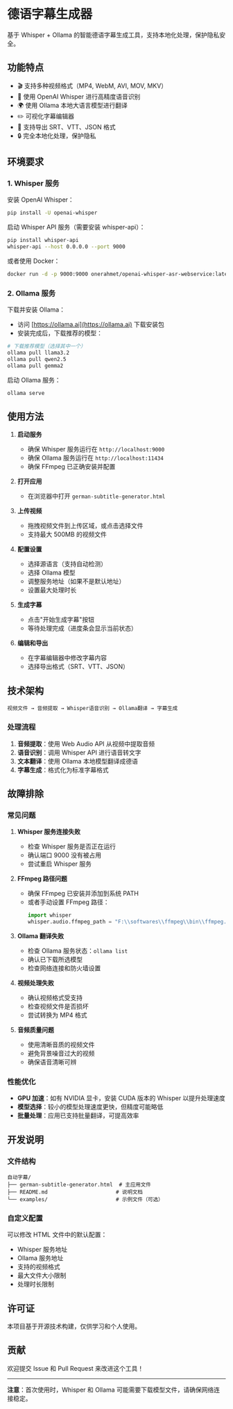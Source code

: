 # 德语字幕生成器

基于 Whisper + Ollama 的智能德语字幕生成工具，支持本地化处理，保护隐私安全。

## 功能特点

- 🎬 支持多种视频格式（MP4, WebM, AVI, MOV, MKV）
- 🎤 使用 OpenAI Whisper 进行高精度语音识别
- 🌍 使用 Ollama 本地大语言模型进行翻译
- ✏️ 可视化字幕编辑器
- 📄 支持导出 SRT、VTT、JSON 格式
- 🔒 完全本地化处理，保护隐私

## 环境要求

### 1. Whisper 服务

安装 OpenAI Whisper：
```bash
pip install -U openai-whisper
```

启动 Whisper API 服务（需要安装 whisper-api）：
```bash
pip install whisper-api
whisper-api --host 0.0.0.0 --port 9000
```

或者使用 Docker：
```bash
docker run -d -p 9000:9000 onerahmet/openai-whisper-asr-webservice:latest
```

### 2. Ollama 服务

下载并安装 Ollama：
- 访问 [https://ollama.ai](https://ollama.ai) 下载安装包
- 安装完成后，下载推荐的模型：

```bash
# 下载推荐模型（选择其中一个）
ollama pull llama3.2
ollama pull qwen2.5
ollama pull gemma2
```

启动 Ollama 服务：
```bash
ollama serve
```

## 使用方法

1. **启动服务**
   - 确保 Whisper 服务运行在 `http://localhost:9000`
   - 确保 Ollama 服务运行在 `http://localhost:11434`
   - 确保 FFmpeg 已正确安装并配置

2. **打开应用**
   - 在浏览器中打开 `german-subtitle-generator.html`

3. **上传视频**
   - 拖拽视频文件到上传区域，或点击选择文件
   - 支持最大 500MB 的视频文件

4. **配置设置**
   - 选择源语言（支持自动检测）
   - 选择 Ollama 模型
   - 调整服务地址（如果不是默认地址）
   - 设置最大处理时长

5. **生成字幕**
   - 点击"开始生成字幕"按钮
   - 等待处理完成（进度条会显示当前状态）

6. **编辑和导出**
   - 在字幕编辑器中修改字幕内容
   - 选择导出格式（SRT、VTT、JSON）

## 技术架构

```
视频文件 → 音频提取 → Whisper语音识别 → Ollama翻译 → 字幕生成
```

### 处理流程

1. **音频提取**：使用 Web Audio API 从视频中提取音频
2. **语音识别**：调用 Whisper API 进行语音转文字
3. **文本翻译**：使用 Ollama 本地模型翻译成德语
4. **字幕生成**：格式化为标准字幕格式

## 故障排除

### 常见问题

1. **Whisper 服务连接失败**
   - 检查 Whisper 服务是否正在运行
   - 确认端口 9000 没有被占用
   - 尝试重启 Whisper 服务

2. **FFmpeg 路径问题**
   - 确保 FFmpeg 已安装并添加到系统 PATH
   - 或者手动设置 FFmpeg 路径：
     ```python
     import whisper
     whisper.audio.ffmpeg_path = "F:\\softwares\\ffmpeg\\bin\\ffmpeg.exe"
     ```

2. **Ollama 翻译失败**
   - 检查 Ollama 服务状态：`ollama list`
   - 确认已下载所选模型
   - 检查网络连接和防火墙设置

3. **视频处理失败**
   - 确认视频格式受支持
   - 检查视频文件是否损坏
   - 尝试转换为 MP4 格式

4. **音频质量问题**
   - 使用清晰音质的视频文件
   - 避免背景噪音过大的视频
   - 确保语音清晰可辨

### 性能优化

- **GPU 加速**：如有 NVIDIA 显卡，安装 CUDA 版本的 Whisper 以提升处理速度
- **模型选择**：较小的模型处理速度更快，但精度可能略低
- **批量处理**：应用已支持批量翻译，可提高效率

## 开发说明

### 文件结构
```
自动字幕/
├── german-subtitle-generator.html  # 主应用文件
├── README.md                      # 说明文档
└── examples/                      # 示例文件（可选）
```

### 自定义配置

可以修改 HTML 文件中的默认配置：
- Whisper 服务地址
- Ollama 服务地址
- 支持的视频格式
- 最大文件大小限制
- 处理时长限制

## 许可证

本项目基于开源技术构建，仅供学习和个人使用。

## 贡献

欢迎提交 Issue 和 Pull Request 来改进这个工具！

---

**注意**：首次使用时，Whisper 和 Ollama 可能需要下载模型文件，请确保网络连接稳定。